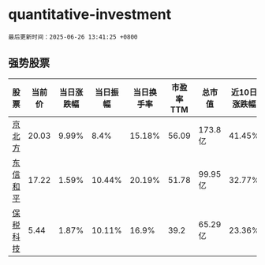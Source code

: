 # quantitative-investment

`最后更新时间：2025-06-26 13:41:25 +0800`

## 强势股票

|股票|当前价|当日涨跌幅|当日振幅|当日换手率|市盈率TTM|总市值|近10日涨跌幅|
|----|----|----|----|----|----|----|----|
|[京北方](https://xueqiu.com/S/SZ002987)|20.03|9.99%|8.4%|15.18%|56.09|173.8亿|41.45%|
|[东信和平](https://xueqiu.com/S/SZ002017)|17.22|1.59%|10.44%|20.19%|51.78|99.95亿|32.77%|
|[保税科技](https://xueqiu.com/S/SH600794)|5.44|1.87%|10.11%|16.9%|39.2|65.29亿|23.36%|
